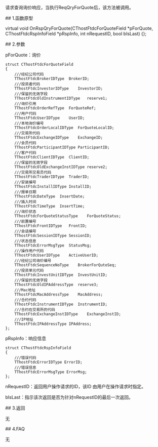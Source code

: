 <p>请求查询询价响应，当执行ReqQryForQuote后，该方法被调用。</p>
<span class="anchor" id="07b904e6-ebc3-45f1-8a3b-b36aa230578b"></span>
## 1.函数原型
<p>virtual void OnRspQryForQuote(CThostFtdcForQuoteField *pForQuote, CThostFtdcRspInfoField *pRspInfo, int nRequestID, bool bIsLast) {};</p>
<span class="anchor" id="ecfb3b78-2ffa-4e67-938d-6742eb834b4e"></span>
## 2.参数
<p>pForQuote：询价</p>
<pre><code>struct CThostFtdcForQuoteField
{
    ///经纪公司代码
    TThostFtdcBrokerIDType  BrokerID;
    ///投资者代码
    TThostFtdcInvestorIDType    InvestorID;
    ///保留的无效字段
    TThostFtdcOldInstrumentIDType   reserve1;
    ///询价引用
    TThostFtdcOrderRefType  ForQuoteRef;
    ///用户代码
    TThostFtdcUserIDType    UserID;
    ///本地询价编号
    TThostFtdcOrderLocalIDType  ForQuoteLocalID;
    ///交易所代码
    TThostFtdcExchangeIDType    ExchangeID;
    ///会员代码
    TThostFtdcParticipantIDType ParticipantID;
    ///客户代码
    TThostFtdcClientIDType  ClientID;
    ///保留的无效字段
    TThostFtdcOldExchangeInstIDType reserve2;
    ///交易所交易员代码
    TThostFtdcTraderIDType  TraderID;
    ///安装编号
    TThostFtdcInstallIDType InstallID;
    ///报单日期
    TThostFtdcDateType  InsertDate;
    ///插入时间
    TThostFtdcTimeType  InsertTime;
    ///询价状态
    TThostFtdcForQuoteStatusType    ForQuoteStatus;
    ///前置编号
    TThostFtdcFrontIDType   FrontID;
    ///会话编号
    TThostFtdcSessionIDType SessionID;
    ///状态信息
    TThostFtdcErrorMsgType  StatusMsg;
    ///操作用户代码
    TThostFtdcUserIDType    ActiveUserID;
    ///经纪公司询价编号
    TThostFtdcSequenceNoType    BrokerForQutoSeq;
    ///投资单元代码
    TThostFtdcInvestUnitIDType  InvestUnitID;
    ///保留的无效字段
    TThostFtdcOldIPAddressType  reserve3;
    ///Mac地址
    TThostFtdcMacAddressType    MacAddress;
    ///合约代码
    TThostFtdcInstrumentIDType  InstrumentID;
    ///合约在交易所的代码
    TThostFtdcExchangeInstIDType    ExchangeInstID;
    ///IP地址
    TThostFtdcIPAddressType IPAddress;
};
</code></pre>
<p>pRspInfo：响应信息</p>
<pre><code>struct CThostFtdcRspInfoField
{
    ///错误代码
    TThostFtdcErrorIDType ErrorID;
    ///错误信息
    TThostFtdcErrorMsgType ErrorMsg;
};
</code></pre>
<p>nRequestID：返回用户操作请求的ID，该ID 由用户在操作请求时指定。</p>
<p>bIsLast：指示该次返回是否为针对nRequestID的最后一次返回。</p>
<span class="anchor" id="913c7c48-3fde-4668-a383-94741b4d2342"></span>
## 3.返回
<p>无</p>
<span class="anchor" id="f068f649-b3ed-4aa1-9d66-ee716d53f162"></span>
## 4.FAQ
<p>无</p>
